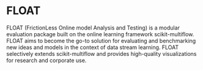 # FLOAT
FLOAT (FrictionLess Online model Analysis and Testing) is a modular evaluation package built on the online learning framework scikit-multiflow. FLOAT aims to become the go-to solution for evaluating and benchmarking new ideas and models in the context of data stream learning. FLOAT selectively extends scikit-multiflow and provides high-quality visualizations for research and corporate use.
